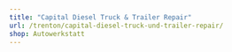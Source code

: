 ```yaml
---
title: "Capital Diesel Truck & Trailer Repair"
url: /trenton/capital-diesel-truck-und-trailer-repair/
shop: Autowerkstatt
---
```

